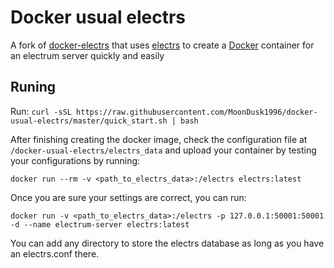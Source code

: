 # Docker usual electrs
A fork of [docker-electrs](https://github.com/getumbrel/docker-electrs) that uses [electrs](https://github.com/romanz/electrs) to create a [Docker](https://www.docker.com/) container for an electrum server quickly and easily

## Runing
Run: `curl -sSL https://raw.githubusercontent.com/MoonDusk1996/docker-usual-electrs/master/quick_start.sh | bash`

After finishing creating the docker image, check the configuration file at `/docker-usual-electrs/electrs_data` and upload your container by testing your configurations by running:

`docker run --rm -v <path_to_electrs_data>:/electrs electrs:latest`

Once you are sure your settings are correct, you can run:

`docker run -v <path_to_electrs_data>:/electrs -p 127.0.0.1:50001:50001 -d --name electrum-server electrs:latest`

You can add any directory to store the electrs database as long as you have an electrs.conf there.
